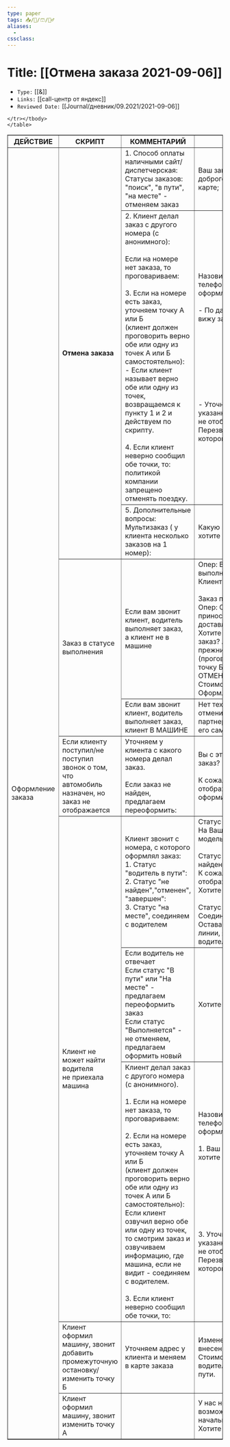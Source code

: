 ```yaml
---
type: paper
tags: 📥️/📜️/🩳/👷‍♂️
aliases:
  - 
cssclass: 
---
```




# Title: **[[Отмена заказа 2021-09-06]]**
- `Type:` [[&]]
- `Links:` [[call-центр от яндекс]]
- `Reviewed Date:` [[Journal/дневник/09.2021/2021-09-06]]

<table class="tftable" border="1">
	<tbody>
		<tr>
			<th>ДЕЙСТВИЕ</th>
			<th>СКРИПТ</th>
			<th>КОММЕНТАРИЙ</th>
			<th>СКРИПТ</th>
		</tr>
		<tr>
			<td rowspan="28">Оформление заказа</td>
			<td rowspan="3"><b>Отмена заказа</b></td>
			<td>1. Способ оплаты наличными сайт/диспетчерская:
			<br>Статусы заказов: "поиск", "в пути", "на месте" - отменяем заказ</td>
			<td>Ваш заказ отменен. Всего доброго! /Отменяем заказ в карте;</td>
		</tr>
		<tr>
			<td>2. Клиент делал заказ с другого номера (с анонимного):<br>
			<br>Если на номере нет заказа, то проговариваем:
 			<br>
 			<br>3. Если на номере есть заказ, уточняем точку А или Б
			<br>(клиент должен проговорить  верно обе или одну из точек А или Б самостоятельно):
      <br>- Если клиент называет верно обе или одну из точек,
 			<br>возвращаемся к пункту 1 и 2 и действуем по скрипту.
      <br>   
 			<br>4. Если клиент неверно сообщил обе точки, то: политикой
			<br>компании запрещено отменять поездку.</td>
			<td>Назовите, пожалуйста, номер телефона, на который Вы оформляли заказ?<br>
 			<br>- По данному номеру я не вижу заказа.
 			<br><br><br><br><br><br><br><br><br>
 			<br>- Уточните адреса поездки! По указанным Вами данным заказ не отображается.
			<br>Перезвоните, с того номера, с которого Вы оформляли заказ.</td>
		</tr>
		<tr>
			<td>5. Дополнительные вопросы:
 			<br>Мультизаказ ( у клиента несколько заказов на 1 номер):
			</td><td>Какую машину партнера хотите отменить?</td>
		</tr>
		<tr>
			<td rowspan="2">Заказ в статусе выполнения</td>
			<td>Если вам звонит клиент, водитель выполняет заказ,
			<br>а клиент не в машине</td>
			<td>Опер: Водитель партнера уже выполняет заказ.
			<br>Клиент: нет, это не я..
			<br>
			<br>Заказ по ТЕЛЕФОНУ:
			<br>Опер: От лица компании приносим извинения за доставленные неудобства.
			<br>Хотите переоформить Ваш заказ? Адреса остаются прежними?
			<br>(проговариваем точку А и точку Б, НО СТАРЫЙ ЗАКАЗ НЕ ОТМЕНЯЕМ). 
      <br>Стоимость поездки  ___ руб. Оформляем?
			<br>
		</td></tr>
		<tr>
			<td>Если вам звонит клиент, водитель выполняет заказ, клиент В МАШИНЕ</td>
			<td>Нет технической возможности отменить заказ, водитель партнера должен завершить его самостоятельно.
			<br></td>
		</tr>
		<tr>
			<td>Если клиенту поступил/не поступил звонок о том, что
			<br>автомобиль назначен, но заказ не отображается</td>
			<td>Уточняем у клиента с какого номера делал заказ.
			<br>
			<br>Если заказ не найден, предлагаем переоформить:</td>
			<td>Вы с этого номера делали заказ?
			<br>
			<br>К сожалению, заказ не отображается. Хотите оформить новый заказ?</td>
		</tr>
		<tr>
			<td rowspan="3">Клиент не может найти водителя
			<br>не приехала машина</td>
			<td>Клиент звонит с номера, с которого оформлял заказ:
			<br>1. Статус "водитель в пути":
			<br>2. Статус "не найден","отменен", "завершен":
			<br>3. Статус "на месте", соединяем с водителем</td>
			<td>Статус "водитель в пути":
			<br>На Ваш заказ едет цвет, модель, номер.
			<br>
			<br>Статус "не найден","отменен","завершен":
			<br>К сожалению, заказ не отображается.
			<br>Хотите оформить новый заказ?
			<br>
			<br>Статус "на месте":
			<br>Соединяем с водителем
			<br>Оставайтесь, пожалуйста, на линии, я соединю Вас с водителем партнера.
			<br></td>
		</tr>
		<tr>
			<td>Если водитель не отвечает
			<br>Если статус "В пути" или "На месте" - предлагаем переоформить заказ
			<br>Если статус "Выполняется" - не отменяем, предлагаем оформить новый</td>
			<td>Хотите переоформить заказ?</td>
		</tr>
		<tr>
			<td>Клиент делал заказ с другого номера (с анонимного).<br>
			<br>1. Если на номере нет заказа, то проговариваем:<br>
			<br>2. Если на номере есть заказ, уточняем точку А или Б
			<br>(клиент должен проговорить верно обе или одну из точек А или Б самостоятельно):
			<br>Если клиент озвучил верно обе или одну из точек, то смотрим заказ и 
      <br>озвучиваем информацию, где машина, если не видит - соединяем с водителем.
			<br>
			<br>3. Если клиент неверно сообщил обе точки, то:</td>
			<td>Назовите, пожалуйста, номер телефона, на который Вы оформляли заказ?<br>
			<br>1. Ваш заказ не отображается, хотите оформить новый заказ?<br><br><br><br><br><br><br><br>
			<br>3. Уточните адреса поездки! По указанным Вами данным заказ не отображается.
			<br>Перезвоните, с того номера, с которого Вы оформляли заказ.</td>
		</tr>
		<tr>
			<td>Клиент оформил машину, звонит добавить
			<br>промежуточную остановку/изменить точку Б</td>
			<td>Уточняем адрес у клиента и меняем в карте заказа</td>
			<td>Изменения в Ваш заказ внесены.
			<br>Стоимость поездки  сообщит водитель партнера в конце пути.</td>
		</tr>
		<tr>
			<td>Клиент оформил машину, звонит изменить точку А</td>
			<td></td>
			<td>У нас нет технической возможности изменить начальный адрес поездки.
			<br>Хотите переоформить заказ?</td>
		</tr>
		<tr>
		
	</tr></tbody>
	</table>
	